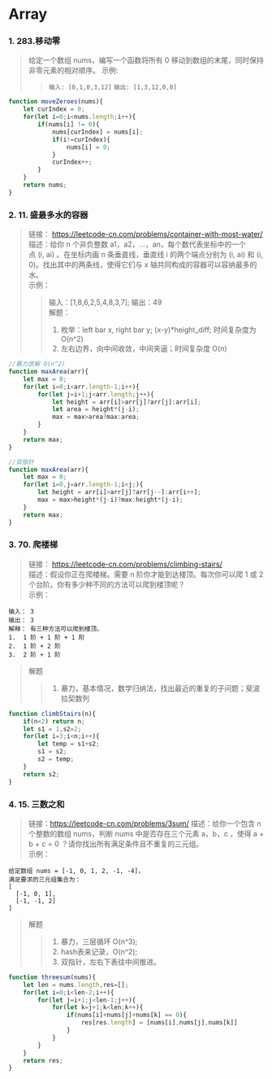 # Array
### 1. 283.移动零
> 给定一个数组 nums，编写一个函数将所有 0 移动到数组的末尾，同时保持非零元素的相对顺序。
> 示例:
>> `输入: [0,1,0,3,12]`  `输出: [1,3,12,0,0]`
```javascript	
function moveZeroes(nums){
    let curIndex = 0;
    for(let i=0;i<nums.length;i++){
        if(nums[i] != 0){
            nums[curIndex] = nums[i];            
            if(i!=curIndex){
                nums[i] = 0;
            }
            curIndex++;
        }
    }
    return nums;
}
```
### 2. 11. 盛最多水的容器
> 链接： https://leetcode-cn.com/problems/container-with-most-water/  
> 描述：给你 n 个非负整数 a1，a2，...，an，每个数代表坐标中的一个点 (i, ai) 。在坐标内画 n 条垂直线，垂直线 i 的两个端点分别为 (i, ai) 和 (i, 0)。找出其中的两条线，使得它们与 x 轴共同构成的容器可以容纳最多的水。  
> 示例：
>> 输入：[1,8,6,2,5,4,8,3,7]; 输出：49  
> 解题：
>> 1. 枚举：left bar x, right bar y; (x-y)*height_diff; 时间复杂度为O(n^2)
>> 2. 左右边界，向中间收敛，中间夹逼；时间复杂度 O(n)
```javascript
//暴力求解 O(n^2)
function maxArea(arr){
    let max = 0;
    for(let i=0;i<arr.length-1;i++){
        for(let j=i+1;j<arr.length;j++){
            let height = arr[i]>arr[j]?arr[j]:arr[i];
            let area = height*(j-i);
            max = max>area?max:area;
        }
    }
    return max;
}

//双指针
function maxArea(arr){
    let max = 0;
    for(let i=0,j=arr.length-1;i<j;){
        let height = arr[i]>arr[j]?arr[j--]:arr[i++];
	    max = max>height*(j-i)?max:height*(j-i);
    }
    return max;
}
```
### 3. 70. 爬楼梯
> 链接： https://leetcode-cn.com/problems/climbing-stairs/  
> 描述：假设你正在爬楼梯。需要 n 阶你才能到达楼顶。每次你可以爬 1 或 2 个台阶。你有多少种不同的方法可以爬到楼顶呢？  
> 示例：
```
输入： 3
输出： 3
解释： 有三种方法可以爬到楼顶。
1.  1 阶 + 1 阶 + 1 阶
2.  1 阶 + 2 阶
3.  2 阶 + 1 阶
```
> 解题
>> 1. 暴力，基本情况，数学归纳法，找出最近的重复的子问题；斐波拉契数列
```javascript
function climbStairs(n){
    if(n<2) return n;
    let s1 = 1,s2=2;
    for(let i=3;i<n;i++){
        let temp = s1+s2;
        s1 = s2;
        s2 = temp;
    }
    return s2;
}
```
### 4. 15. 三数之和
> 链接：https://leetcode-cn.com/problems/3sum/
> 描述：给你一个包含 n 个整数的数组 nums，判断 nums 中是否存在三个元素 a，b，c ，使得 a + b + c = 0 ？请你找出所有满足条件且不重复的三元组。  
> 示例：
```
给定数组 nums = [-1, 0, 1, 2, -1, -4]，
满足要求的三元组集合为：
[
  [-1, 0, 1],
  [-1, -1, 2]
]
```
> 解题
>> 1. 暴力，三层循环 O(n^3);
>> 2. hash表来记录，O(n^2);
>> 3. 双指针，左右下表往中间推进。
```javascript
function threesum(nums){
    let len = nums.length,res=[];
    for(let i=0;i<len-2;i++){
        for(let j=i+1;j<len-1;j++){
            for(let k=j+1;k<len;k++){
                if(nums[i]+nums[j]+nums[k] == 0){
                    res[res.length] = [nums[i],nums[j],nums[k]]
                }
            }
        }
    }
    return res;
}
```
